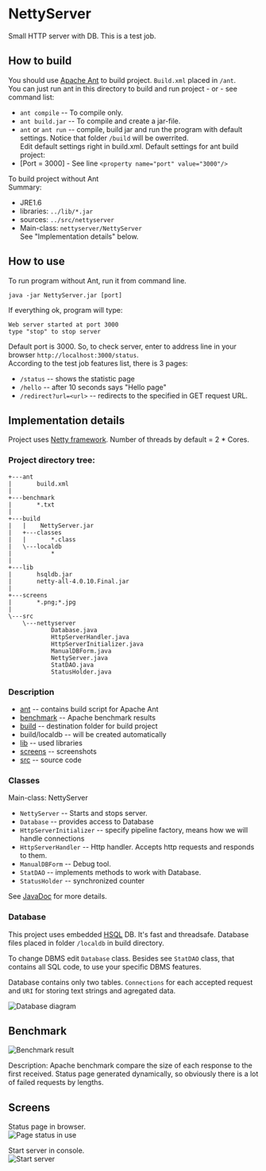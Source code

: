NettyServer
===========

Small HTTP server with DB. This is a test job.

How to build
------------

You should use [Apache Ant](http://ant.apache.org/) to build project. `Build.xml` placed in `/ant`.   
You can just run ant in this directory to build and run project  - or - see command list:

* `ant compile` -- To compile only.
* `ant build.jar` -- To compile and create a jar-file.
* `ant` or `ant run` -- compile, build jar and run the program with default settings. 
Notice that folder `/build` will be owerrited.   
Edit default settings right in build.xml. Default settings for ant build project:  
* [Port = 3000] - See line `<property name="port" value="3000"/>`


To build project without Ant  
Summary:  
* JRE1.6  
* libraries: `../lib/*.jar`
* sources: `../src/nettyserver`
* Main-class: `nettyserver/NettyServer`  
See "Implementation details" below.

How to use
----------

To run program without Ant, run it from command line.

    java -jar NettyServer.jar [port]

If everything ok, program will type:

    Web server started at port 3000
    type "stop" to stop server

Default port is 3000. So, to check server, enter to address line in your browser `http://localhost:3000/status`.  
According to the test job features list, there is 3 pages:
* `/status` -- shows the statistic page
* `/hello` -- after 10 seconds says "Hello page"
* `/redirect?url=<url>` -- redirects to the specified in GET request URL.

Implementation details 
----------------------
Project uses [Netty framework](http://netty.io/).
Number of threads by default = 2 * Cores.

### Project directory tree:

    +---ant       
    |       build.xml
    |
    +---benchmark
    |       *.txt
    |
    +---build
    |   |    NettyServer.jar
    |   +---classes
    |   |       *.class    
    |   \---localdb
    |           *
    |
    +---lib
    |       hsqldb.jar
    |       netty-all-4.0.10.Final.jar
    |
    +---screens
    |       *.png;*.jpg
    |
    \---src
        \---nettyserver
                Database.java
                HttpServerHandler.java
                HttpServerInitializer.java
                ManualDBForm.java
                NettyServer.java
                StatDAO.java
                StatusHolder.java

### Description

* [ant](https://github.com/bushed/NettyServer/blob/master/ant/) -- contains build script for Apache Ant
* [benchmark](https://github.com/bushed/NettyServer/blob/master/benchmark/) -- Apache benchmark results
* [build](https://github.com/bushed/NettyServer/blob/master/build/) -- destination folder for build project
* build/localdb -- will be created automatically
* [lib](https://github.com/bushed/NettyServer/blob/master/lib/) -- used libraries
* [screens](https://github.com/bushed/NettyServer/blob/master/screens/) -- screenshots 
* [src](https://github.com/bushed/NettyServer/blob/master/src/) -- source code

### Classes

Main-class: NettyServer
* `NettyServer` -- Starts and stops server.
* `Database` -- provides access to Database
* `HttpServerInitializer` -- specify pipeline factory, means how we will handle connections
* `HttpServerHandler` -- Http handler. Accepts http requests and responds to them.
* `ManualDBForm` -- Debug tool.
* `StatDAO` -- implements methods to work with Database.
* `StatusHolder` -- synchronized counter

See [JavaDoc](http://bushed.github.io/NettyServer/javadoc/) for more details.

### Database

This project uses embedded [HSQL](http://hsqldb.org/) DB. It's fast and threadsafe.
Database files placed in folder `/localdb` in build directory.  

To change DBMS edit `Database` class. 
Besides see `StatDAO` class, that contains all SQL code, to use your specific DBMS features.  

Database contains only two tables. `Connections` for each accepted request 
and `URI` for storing text strings and agregated data.

![Database diagram](https://raw.github.com/bushed/NettyServer/master/Screens/Database_diagram.png "Database")

Benchmark
---------

![Benchmark result](https://raw.github.com/bushed/NettyServer/master/Screens/benchmark.png "Benchmark")
  
Description: Apache benchmark compare the size of each response to the first received. 
Status page generated dynamically, so obviously there is a lot of failed requests by lengths.
    
Screens
-------
Status page in browser.  
![Page status in use](https://raw.github.com/bushed/NettyServer/master/Screens/Screen_in_use.png "Status")  
  
Start server in console.  
![Start server](https://raw.github.com/bushed/NettyServer/master/Screens/use.png "server")  


